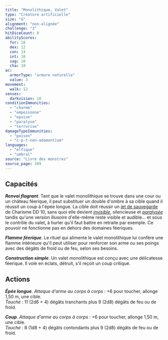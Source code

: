 ```yaml
---
title: "Monolithique, Valet"
type: "Créature artificielle"
size: "G"
alignment: "non-alignée"
challenge: "3"
hitDiceCount: 8
abilityScores:
  for: 18
  dex: 12
  con: 14
  int: 10
  sag: 10
  cha: 10
ac:
  armorType: "armure naturelle"
  value: 3
movement:
  walk: 12
senses:
  darkvision: 18
conditionImmunities:
  - "charme"
  - "empoisonne"
  - "epuise"
  - "paralyse"
  - "terrorise"
damageTypeImmunities:
  - "poison"
  - "c-p-t-non-adamantium"
languages:
  - "elfique"
  - "umbral"
source: "Livre des monstres"
source_page: 309
---
```

## Capacités
_**Renvoi flagrant**_. Tant que le valet monolithique se trouve dans une cour ou un château féerique, il peut substituer un double d'ombre à sa cible quand il réussit un coup à l'épée longue. La cible doit réussir un [jet de sauvegarde](/utiliser-les-caracteristiques/#jets-de-sauvegarde) de Charisme DD 10, sans quoi elle devient [_invisible_](/gerer-la-sante-du-personnage/#invisible), silencieuse et [_paralysée_](/gerer-la-sante-du-personnage/#paralyse) tandis qu'une version illusoire d'elle-même reste visible et audible... et sous le contrôle du valet, à hurler qu'il faut battre en retraite par exemple. Ce pouvoir ne fonctionne pas en dehors des domaines féeriques.

_**Flamme féerique**_. Le rituel qui alimente le valet monolithique lui confère une flamme intérieure qu'il peut utiliser pour renforcer son arme ou ses poings avec des dégâts de froid ou de feu, selon ses besoins.

_**Construction simple**_. Un valet monolithique est conçu avec une délicatesse féerique. Il vole en éclats, détruit, s'il reçoit un coup critique.

## Actions
_**Épée longue**_. _Attaque d'arme au corps à corps_ : +6 pour toucher, allonge 1,50 m, une cible.  
_Touché_ : 11 (2d6 + 4) dégâts tranchants plus 9 (2d8) dégâts de feu ou de froid.

_**Coup**_. _Attaque d'arme au corps à corps_ : +6 pour toucher, allonge 1,50 m, une cible.  
_Touché_ : 8 (1d8 + 4) dégâts contondants plus 9 (2d8) dégâts de feu ou de froid.
